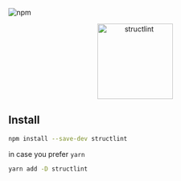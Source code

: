 ![npm](https://img.shields.io/npm/v/structlint?style=flat-square)

<p align="center">
  <img src="https://raw.githubusercontent.com/desfero/structlint/master/logo/structlint_200x200.png" width="150" alt="structlint">
</p>

## Install

```sh
npm install --save-dev structlint
```

in case you prefer `yarn`

```sh
yarn add -D structlint
```
